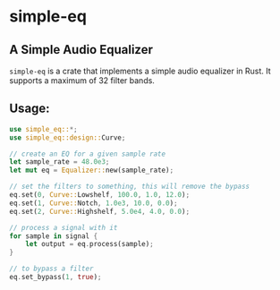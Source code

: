 # simple-eq 
## A Simple Audio Equalizer 

`simple-eq` is a crate that implements a simple audio equalizer in Rust. It supports a maximum of 32 filter bands. 

## Usage: 

```rust 
use simple_eq::*; 
use simple_eq::design::Curve; 

// create an EQ for a given sample rate
let sample_rate = 48.0e3;
let mut eq = Equalizer::new(sample_rate);

// set the filters to something, this will remove the bypass
eq.set(0, Curve::Lowshelf, 100.0, 1.0, 12.0);
eq.set(1, Curve::Notch, 1.0e3, 10.0, 0.0); 
eq.set(2, Curve::Highshelf, 5.0e4, 4.0, 0.0);

// process a signal with it 
for sample in signal {
    let output = eq.process(sample);
}

// to bypass a filter 
eq.set_bypass(1, true);
```

